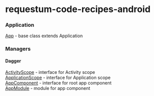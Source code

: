 # requestum-code-recipes-android
### Application
[App](App/App.java) - base class extends Application
<br>

### Managers

#### Dagger

[ActivityScope](Managers/Dagger/ActivityScope.java) - interface for Activity scope
<br>
[ApplicationScope](Managers/Dagger/ApplicationScope.java) - interface for Application scope
<br>
[AppComponent](Managers/Dagger/AppComponent.java) - interface for root app component
<br>
[AppModule](Managers/Dagger/AppModule.java) - module for app component
<br>
